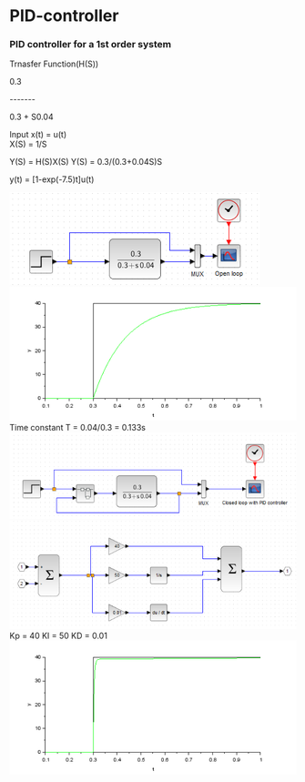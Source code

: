 # PID-controller
<h3>PID controller for a 1st order system</h3>
<p>

<P>Trnasfer Function(H(S))</P>
<P> 0.3   </P>                           
<P> -------</P>
 <P>0.3 + S0.04</P>
 
                                
Input x(t) = u(t)  
X(S)  = 1/S

Y(S) = H(S)X(S)
Y(S) =  0.3/(0.3+0.04S)S

y(t) = [1-exp(-7.5)t]u(t)

<img src="Open loop model.PNG" alt="Open loop model">
<img src="OPEN LOOP.png" alt="Open loop response">
Time constant T =  0.04/0.3 = 0.133s

<img src="closed loop model.PNG" alt="closed loop model">
<img src="PID model.PNG" alt="PID loop model">
Kp = 40
KI = 50
KD = 0.01
<img src="PID.png" alt="CLOSED LOOP PID RESPONSE">

</p>

